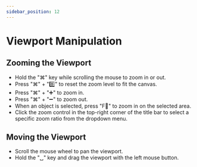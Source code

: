 ```yaml
---
sidebar_position: 12
---
```


# Viewport Manipulation

## Zooming the Viewport

- Hold the "⌘" key while scrolling the mouse to zoom in or out.
- Press "⌘" + "0️⃣" to reset the zoom level to fit the canvas.
- Press "⌘" + "➕" to zoom in.
- Press "⌘" + "➖" to zoom out.
- When an object is selected, press "F️⃣" to zoom in on the selected area.
- Click the zoom control in the top-right corner of the title bar to select a specific zoom ratio from the dropdown menu.

## Moving the Viewport

- Scroll the mouse wheel to pan the viewport.
- Hold the "␣" key and drag the viewport with the left mouse button.
